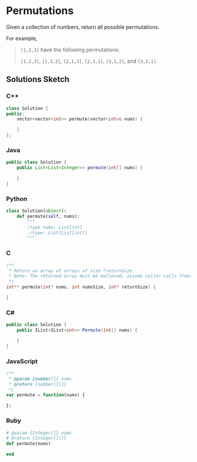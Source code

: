 # Permutations

Given a collection of numbers, return all possible permutations.

For example,

> `[1,2,3]` have the following permutations:
> 
> `[1,2,3]`, `[1,3,2]`, `[2,1,3]`, `[2,3,1]`, `[3,1,2]`, and `[3,2,1]`.

## Solutions Sketch

### C++
```C++
class Solution {
public:
    vector<vector<int>> permute(vector<int>& nums) {

    }
};
```

### Java
```Java
public class Solution {
    public List<List<Integer>> permute(int[] nums) {

    }
}
```

### Python
```Python
class Solution(object):
    def permute(self, nums):
        """
        :type nums: List[int]
        :rtype: List[List[int]]
        """
```

### C
```C
/**
 * Return an array of arrays of size *returnSize.
 * Note: The returned array must be malloced, assume caller calls free().
 */
int** permute(int* nums, int numsSize, int* returnSize) {

}
```

### C# 
```C#
public class Solution {
    public IList<IList<int>> Permute(int[] nums) {

    }
}
```

### JavaScript
```JavaScript
/**
 * @param {number[]} nums
 * @return {number[][]}
 */
var permute = function(nums) {

};
```

### Ruby
```Ruby
# @param {Integer[]} nums
# @return {Integer[][]}
def permute(nums)

end
```
